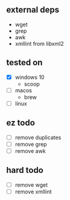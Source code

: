 ## external deps
- wget
- grep
- awk
- xmllint from libxml2

## tested on
- [x] windows 10
    - scoop
- [ ] macos
    - brew
- [ ] linux

## ez todo
- [ ] remove duplicates
- [ ] remove grep
- [ ] remove awk

## hard todo
- [ ] remove wget
- [ ] remove xmllint